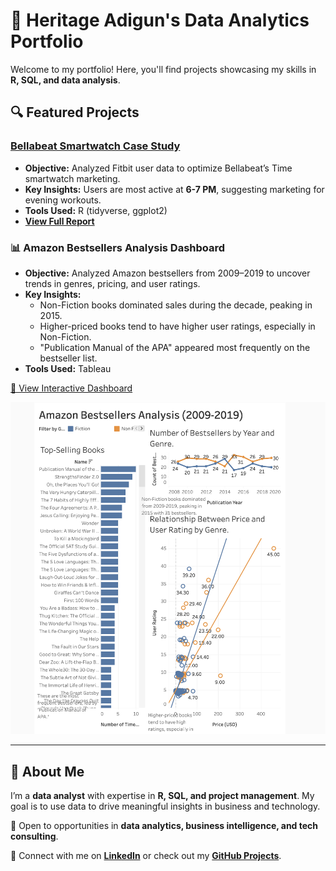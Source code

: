 # 📂 Heritage Adigun's Data Analytics Portfolio

Welcome to my portfolio! Here, you'll find projects showcasing my skills in **R, SQL, and data analysis**.

## 🔍 Featured Projects

### [Bellabeat Smartwatch Case Study](./Bellabeat-Case-Study)
- **Objective:** Analyzed Fitbit user data to optimize Bellabeat’s Time smartwatch marketing.
- **Key Insights:** Users are most active at **6-7 PM**, suggesting marketing for evening workouts.
- **Tools Used:** R (tidyverse, ggplot2)
- **[View Full Report](./Bellabeat-Case-Study/Bellabeat_Time.pdf)**

### 📊 Amazon Bestsellers Analysis Dashboard

- **Objective:** Analyzed Amazon bestsellers from 2009–2019 to uncover trends in genres, pricing, and user ratings.
- **Key Insights:**
  - Non-Fiction books dominated sales during the decade, peaking in 2015.
  - Higher-priced books tend to have higher user ratings, especially in Non-Fiction.
  - "Publication Manual of the APA" appeared most frequently on the bestseller list.
- **Tools Used:** Tableau

[🔗 View Interactive Dashboard](https://public.tableau.com/views/AmazonBestsellersAnalysis/AmazonBestsellersDashboard?:language=en-US&publish=yes&:sid=&:redirect=auth&:display_count=n&:origin=viz_share_link)

![Dashboard Preview](amazon-bestsellers-dashboard.png)


---

## 🚀 About Me
I’m a **data analyst** with expertise in **R, SQL, and project management**. My goal is to use data to drive meaningful insights in business and technology.

💼 Open to opportunities in **data analytics, business intelligence, and tech consulting**.

📩 Connect with me on **[LinkedIn](https://www.linkedin.com/in/heritage-adigun/)** or check out my **[GitHub Projects](https://github.com/heritage-ad)**.

